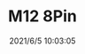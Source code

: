 ﻿---
layout: post 
title:  M12 8Pin
tags: TOF
categories: housing-terminal
overview: 
series: 
part_number: 0545-1
thumb_img: 
image: static/202106/545-20210605.jpg
date: 2021/6/5 10:03:05
---



